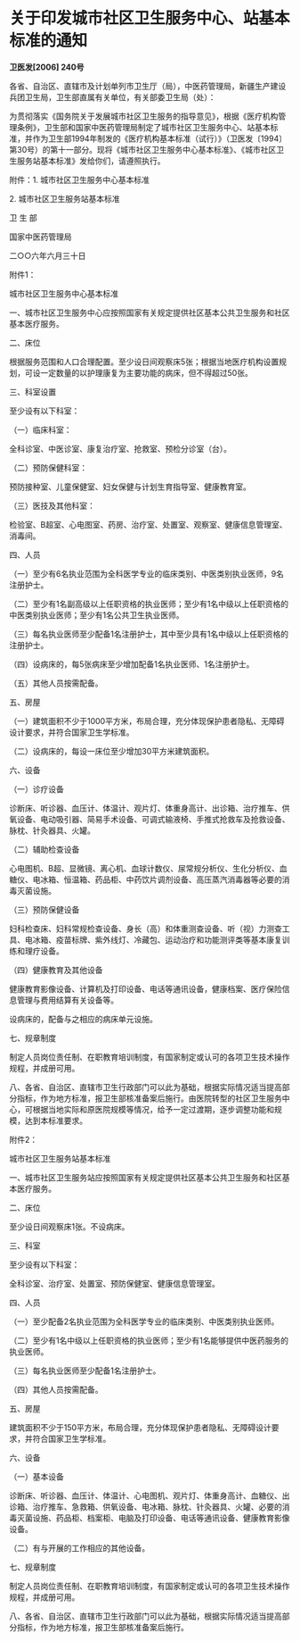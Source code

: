 # 关于印发城市社区卫生服务中心、站基本标准的通知

**卫医发\[2006\] 240号**

各省、自治区、直辖市及计划单列市卫生厅（局），中医药管理局，新疆生产建设兵团卫生局，卫生部直属有关单位，有关部委卫生局（处）：

为贯彻落实《国务院关于发展城市社区卫生服务的指导意见》，根据《医疗机构管理条例》，卫生部和国家中医药管理局制定了城市社区卫生服务中心、站基本标准，并作为卫生部1994年制发的《医疗机构基本标准（试行）》（卫医发〔1994〕第30号）的第十一部分。现将《城市社区卫生服务中心基本标准》、《城市社区卫生服务站基本标准》发给你们，请遵照执行。

附件：1. 城市社区卫生服务中心基本标准

2\. 城市社区卫生服务站基本标准

卫 生 部

国家中医药管理局

二○○六年六月三十日

附件1：

城市社区卫生服务中心基本标准

一、城市社区卫生服务中心应按照国家有关规定提供社区基本公共卫生服务和社区基本医疗服务。

二、床位

根据服务范围和人口合理配置。至少设日间观察床5张；根据当地医疗机构设置规划，可设一定数量的以护理康复为主要功能的病床，但不得超过50张。

三、科室设置

至少设有以下科室：

（一）临床科室：

全科诊室、中医诊室、康复治疗室、抢救室、预检分诊室（台）。

（二）预防保健科室：

预防接种室、儿童保健室、妇女保健与计划生育指导室、健康教育室。

（三）医技及其他科室：

检验室、B超室、心电图室、药房、治疗室、处置室、观察室、健康信息管理室、消毒间。

四、人员

（一）至少有6名执业范围为全科医学专业的临床类别、中医类别执业医师，9名注册护士。

（二）至少有1名副高级以上任职资格的执业医师；至少有1名中级以上任职资格的中医类别执业医师；至少有1名公共卫生执业医师。

（三）每名执业医师至少配备1名注册护士，其中至少具有1名中级以上任职资格的注册护士。

（四）设病床的，每5张病床至少增加配备1名执业医师、1名注册护士。

（五）其他人员按需配备。

五、房屋

（一）建筑面积不少于1000平方米，布局合理，充分体现保护患者隐私、无障碍设计要求，并符合国家卫生学标准。

（二）设病床的，每设一床位至少增加30平方米建筑面积。

六、设备

（一）诊疗设备

诊断床、听诊器、血压计、体温计、观片灯、体重身高计、出诊箱、治疗推车、供氧设备、电动吸引器、简易手术设备、可调式输液椅、手推式抢救车及抢救设备、脉枕、针灸器具、火罐。

（二）辅助检查设备

心电图机、B超、显微镜、离心机、血球计数仪、尿常规分析仪、生化分析仪、血糖仪、电冰箱、恒温箱、药品柜、中药饮片调剂设备、高压蒸汽消毒器等必要的消毒灭菌设施。

（三）预防保健设备

妇科检查床、妇科常规检查设备、身长（高）和体重测查设备、听（视）力测查工具、电冰箱、疫苗标牌、紫外线灯、冷藏包、运动治疗和功能测评类等基本康复训练和理疗设备。

（四）健康教育及其他设备

健康教育影像设备、计算机及打印设备、电话等通讯设备，健康档案、医疗保险信息管理与费用结算有关设备等。

设病床的，配备与之相应的病床单元设施。

七、规章制度

制定人员岗位责任制、在职教育培训制度，有国家制定或认可的各项卫生技术操作规程，并成册可用。

八、各省、自治区、直辖市卫生行政部门可以此为基础，根据实际情况适当提高部分指标，作为地方标准，报卫生部核准备案后施行。由医院转型的社区卫生服务中心，可根据当地实际和原医院规模等情况，给予一定过渡期，逐步调整功能和规模，达到本标准要求。

附件2：

城市社区卫生服务站基本标准

一、城市社区卫生服务站应按照国家有关规定提供社区基本公共卫生服务和社区基本医疗服务。

二、床位

至少设日间观察床1张。不设病床。

三、科室

至少设有以下科室：

全科诊室、治疗室、处置室、预防保健室、健康信息管理室。

四、人员

（一）至少配备2名执业范围为全科医学专业的临床类别、中医类别执业医师。

（二）至少有1名中级以上任职资格的执业医师；至少有1名能够提供中医药服务的执业医师。

（三）每名执业医师至少配备1名注册护士。

（四）其他人员按需配备。

五、房屋

建筑面积不少于150平方米，布局合理，充分体现保护患者隐私、无障碍设计要求，并符合国家卫生学标准。

六、设备

（一）基本设备

诊断床、听诊器、血压计、体温计、心电图机、观片灯、体重身高计、血糖仪、出诊箱、治疗推车、急救箱、供氧设备、电冰箱、脉枕、针灸器具、火罐、必要的消毒灭菌设施、药品柜、档案柜、电脑及打印设备、电话等通讯设备、健康教育影像设备。

（二）有与开展的工作相应的其他设备。

七、规章制度

制定人员岗位责任制、在职教育培训制度，有国家制定或认可的各项卫生技术操作规程，并成册可用。

八、各省、自治区、直辖市卫生行政部门可以此为基础，根据实际情况适当提高部分指标，作为地方标准，报卫生部核准备案后施行。
